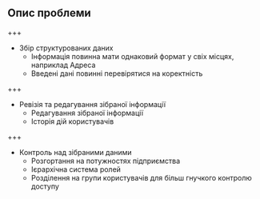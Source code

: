 ## Опис проблеми

+++

- Збір структурованих даних
  - Інформація повинна мати однаковий формат у свіх місцях, наприклад Адреса <!-- .element: class="fragment" data-fragment-index="1" -->
  - Введені дані повинні перевірятися на коректність <!-- .element: class="fragment" data-fragment-index="1" -->

+++

- Ревізія та редагування зібраної інформації
  - Редагування зібраної інформації <!-- .element: class="fragment" data-fragment-index="1" -->
  - Історія дій користувачів <!-- .element: class="fragment" data-fragment-index="1" -->

+++

- Контроль над зібраними даними
  - Розгортання на потужностях підприємства <!-- .element: class="fragment" data-fragment-index="1" -->
  - Ієрархічна система ролей <!-- .element: class="fragment" data-fragment-index="1" -->
  - Розділення на групи користувачів для більш гнучкого контролю
    доступу <!-- .element: class="fragment" data-fragment-index="1" -->